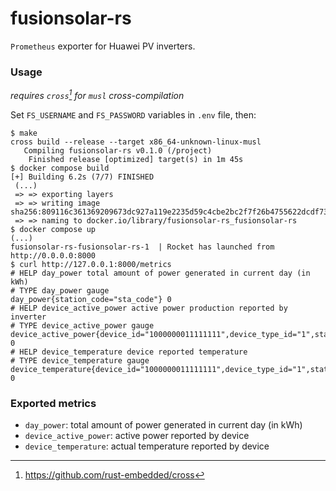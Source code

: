 # fusionsolar-rs

`Prometheus` exporter for Huawei PV inverters.

### Usage
_requires `cross`[^1] for `musl` cross-compilation_

Set `FS_USERNAME` and `FS_PASSWORD` variables in `.env` file, then:
```shell
$ make
cross build --release --target x86_64-unknown-linux-musl
   Compiling fusionsolar-rs v0.1.0 (/project)
    Finished release [optimized] target(s) in 1m 45s
$ docker compose build
[+] Building 6.2s (7/7) FINISHED
 (...)
 => => exporting layers
 => => writing image sha256:809116c361369209673dc927a119e2235d59c4cbe2bc2f7f26b4755622dcdf73
 => => naming to docker.io/library/fusionsolar-rs_fusionsolar-rs
$ docker compose up
(...)
fusionsolar-rs-fusionsolar-rs-1  | Rocket has launched from http://0.0.0.0:8000
$ curl http://127.0.0.1:8000/metrics
# HELP day_power total amount of power generated in current day (in kWh)
# TYPE day_power gauge
day_power{station_code="sta_code"} 0
# HELP device_active_power active power production reported by inverter
# TYPE device_active_power gauge
device_active_power{device_id="1000000011111111",device_type_id="1",station_code="sta_code"} 0
# HELP device_temperature device reported temperature
# TYPE device_temperature gauge
device_temperature{device_id="1000000011111111",device_type_id="1",station_code="sta_code"} 0

```

### Exported metrics
* `day_power`: total amount of power generated in current day (in kWh)
* `device_active_power`: active power reported by device
* `device_temperature`: actual temperature reported by device

[^1]: https://github.com/rust-embedded/cross